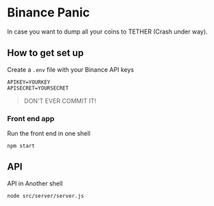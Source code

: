 # Binance Panic

In case you want to dump all your coins to TETHER (Crash under way).

## How to get set up

Create a `.env` file with your Binance API keys

```
APIKEY=YOURKEY
APISECRET=YOURSECRET
```

> DON'T EVER COMMIT IT!

### Front end app

Run the front end in one shell

```shell
npm start
```

## API

API in Another shell

```shell
node src/server/server.js
```